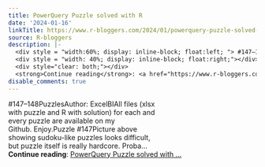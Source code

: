 ```yaml
---
title: PowerQuery Puzzle solved with R
date: '2024-01-16'
linkTitle: https://www.r-bloggers.com/2024/01/powerquery-puzzle-solved-with-r-9/
source: R-bloggers
description: |-
  <div style = "width:60%; display: inline-block; float:left; "> #147–148PuzzlesAuthor: ExcelBIAll files (xlsx with puzzle and R with solution) for each and every puzzle are available on my Github. Enjoy.Puzzle #147Picture above showing sudoku-like puzzles looks difficult, but puzzle itself is really hardcore. Proba...</div>
  <div style = "width: 40%; display: inline-block; float:right;"></div>
  <div style="clear: both;"></div>
  <strong>Continue reading</strong>: <a href="https://www.r-bloggers.com/2024/01/powerquery-puzzle-solved-with-r-9/">PowerQuery Puzzle solved with ...
disable_comments: true
---
```

<div style = "width:60%; display: inline-block; float:left; "> #147–148PuzzlesAuthor: ExcelBIAll files (xlsx with puzzle and R with solution) for each and every puzzle are available on my Github. Enjoy.Puzzle #147Picture above showing sudoku-like puzzles looks difficult, but puzzle itself is really hardcore. Proba...</div>
<div style = "width: 40%; display: inline-block; float:right;"></div>
<div style="clear: both;"></div>
<strong>Continue reading</strong>: <a href="https://www.r-bloggers.com/2024/01/powerquery-puzzle-solved-with-r-9/">PowerQuery Puzzle solved with ...